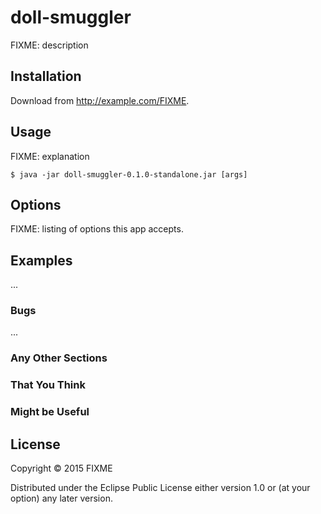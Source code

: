 # doll-smuggler

FIXME: description

## Installation

Download from http://example.com/FIXME.

## Usage

FIXME: explanation

    $ java -jar doll-smuggler-0.1.0-standalone.jar [args]

## Options

FIXME: listing of options this app accepts.

## Examples

...

### Bugs

...

### Any Other Sections
### That You Think
### Might be Useful

## License

Copyright © 2015 FIXME

Distributed under the Eclipse Public License either version 1.0 or (at
your option) any later version.

